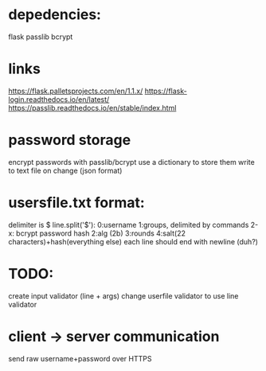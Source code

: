 
# depedencies:
flask
passlib
bcrypt

# links
https://flask.palletsprojects.com/en/1.1.x/
https://flask-login.readthedocs.io/en/latest/
https://passlib.readthedocs.io/en/stable/index.html

# password storage
encrypt passwords with passlib/bcrypt
use a dictionary to store them
write to text file on change (json format)

# usersfile.txt format:
delimiter is $
line.split('$'):
	0:username
	1:groups, delimited by commands
	2-x: bcrypt password hash
		2:alg (2b)
		3:rounds
		4:salt(22 characters)+hash(everything else)
each line should end with newline (duh?)

# TODO:
create input validator (line + args)
change userfile validator to use line validator

# client -> server communication
send raw username+password over HTTPS